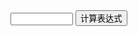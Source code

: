 <input type="text" style="height:20px;width:100px;" id="ba" />
<button onclick="sun()">计算表达式</button>
<script>
  let da="";
  function sun(){
  da=eval($(#ba).val())}
  document.getElementById('ba').value=da
</script>
